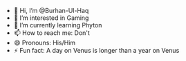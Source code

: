 - 👋 Hi, I’m @Burhan-Ul-Haq
- 👀 I’m interested in Gaming
- 🌱 I’m currently learning Phyton
- 📫 How to reach me: Don't
- 😄 Pronouns: His/Him
- ⚡ Fun fact: A day on Venus is longer than a year on Venus

<!---
Burhan-Ul-Haq/Burhan-Ul-Haq is a ✨ special ✨ repository because its `README.md` (this file) appears on your GitHub profile.
You can click the Preview link to take a look at your changes.
--->
